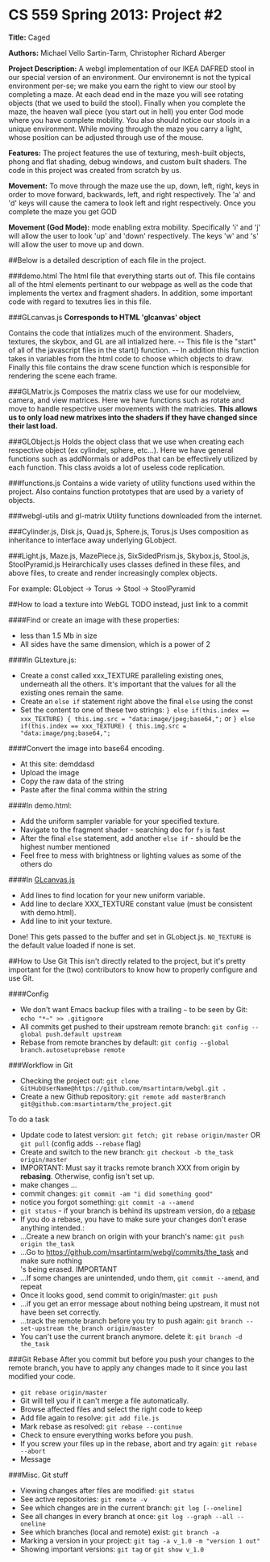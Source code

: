 #  CS 559 Spring 2013: Project #2



**Title:** Caged

**Authors:** Michael Vello Sartin-Tarm, Christopher Richard Aberger

**Project Description:**  A webgl implementation of our IKEA DAFRED stool in 
 our special version of an environment.  Our environemnt is not the 
 typical environment per-se; we make you earn the right to view our
 stool by completing a maze.  At each dead end in the maze you will
 see rotating objects (that we used to build the stool).  Finally
 when you complete the maze, the heaven wall piece (you start out in
 hell) you enter God mode where you have complete mobility.  You
 also should notice our stools in a unique environment.  While 
 moving through the maze you carry a light, whose position can 
 be adjusted through use of the mouse.

**Features:** The project features the use of texturing, mesh-built objects, 
     phong and flat shading, debug windows, and custom built shaders.
         The code in this project was created from scratch by us.

**Movement:**  To move through the maze use the up, down, left, right, keys in
  	                     order to move forward, backwards, left, and right respectively.
			     	                The 'a' and 'd' keys will cause the camera to look left and 
						    	            right respectively.  Once you complete the maze you get GOD 

**Movement (God Mode):**
        mode enabling extra mobility.  Specifically 'i' and 'j' will
	         allow the user to look 'up' and 'down' respectively.  The keys
		               'w' and 's' will allow the user to move up and down.

##Below is a detailed description of each file in the project.

###demo.html
 The html file that everything starts out of.  This file contains all 
of the html elements pertinant to our webpage as well as the code
that implements the vertex and fragment shaders.  In addition, 
some important code with regard to texutres lies in this file.

###GLcanvas.js
**Corresponds to HTML 'glcanvas' object**
 
Contains the code that intializes much of the environment.  Shaders,
	 textures, the skybox, and GL are all intialized here. -- This file 
	 is the "start" of all of the javascript files in the start() function. -- 
	 In addition this function takes in variables from the html code to 
	 choose which objects to draw.  Finally this file contains the 
	 draw scene function which is responsible for rendering the scene
	 each frame.

###GLMatrix.js
Composes the matrix class we use for our modelview, camera, and view
	 matrices.  Here we have functions such as rotate and move to handle
	 respective user movements with the matricies.
	 **This allows us to only load new matrixes into the shaders if they
         have changed since their last load.**

###GLObject.js
Holds the object class that we use when creating each respective 
      object (ex cylinder, sphere, etc...).  Here we have general functions
      such as addNormals or addPos that can be effectively utilized by each 
      function.  This class avoids a lot of useless code replication.

###functions.js
Contains a wide variety of utility functions used within the project.
	 Also contains function prototypes that are used by a variety of objects.

###webgl-utils and gl-matrix
Utility functions downloaded from the internet.

###Cylinder.js, Disk.js,  Quad.js, Sphere.js, Torus.js
Uses composition as inheritance to interface away underlying GLobject.
 
###Light.js, Maze.js, MazePiece.js, SixSidedPrism.js, Skybox.js, Stool.js, StoolPyramid.js
Heirarchically uses classes defined in these files, and above files,
	          to create and render increasingly complex objects.

For example: GLobject -> Torus -> Stool -> StoolPyramid

##How to load a texture into WebGL
TODO instead, just link to a commit

####Find or create an image with these properties:
- less than 1.5 Mb in size 
- All sides have the same dimension, which is a power of 2

####In GLtexture.js:
- Create a const called xxx_TEXTURE paralleling existing ones, underneath all the others. It's important that the values for all the existing ones remain the same.
- Create an `else if` statement right above the final `else` using the const
- Set the content to one of these two strings:
   `} else if(this.index == xxx_TEXTURE) { this.img.src = "data:image/jpeg;base64,";` or
   `} else if(this.index == xxx_TEXTURE) { this.img.src = "data:image/png;base64,";`

####Convert the image into base64 encoding.
- At this site: demddasd
- Upload the image
- Copy the raw data of the string
- Paste after the final comma within the string

####In demo.html:
- Add the uniform sampler variable for your specified texture.
- Navigate to the fragment shader - searching doc for `fs` is fast
- After the final `else` statement, add another `else if` - should be the highest number mentioned
- Feel free to mess with brightness or lighting values as some of the others do

####In [GLcanvas.js](GLcanvas.js)
- Add lines to find location for your new uniform variable.
- Add line to declare XXX_TEXTURE constant value (must be consistent with demo.html).
- Add line to init your texture.

Done! This gets passed to the buffer and set in GLobject.js. `NO_TEXTURE` is the default value loaded if none is set.

##How to Use Git
This isn't directly related to the project, but it's pretty important for the (two) 
  contributors to know how to properly configure and use Git.

####Config
- We don't want Emacs backup files with a trailing `~` to be seen by Git: `echo "*~" >> .gitignore`
- All commits get pushed to their upstream remote branch: `git config --global push.default upstream`
- Rebase from remote branches by default: `git config --global branch.autosetuprebase remote`

###Workflow in Git
- Checking the project out: `git clone GitHubUserName@https://github.com/msartintarm/webgl.git .`
- Create a new Github repository: `git remote add masterBranch git@github.com:msartintarm/the_project.git`

To do a task 
- Update code to latest version: `git fetch; git rebase origin/master` OR `git pull` (config adds `--rebase` flag)
- Create and switch to the new branch: `git checkout -b the_task origin/master`
- IMPORTANT: Must say it tracks remote branch XXX from origin by **rebasing**. Otherwise, config isn't set up.
- make changes ...
- commit changes: `git commit -am "i did something good"`
- notice you forgot something: `git commit -a --amend`
- `git status` - if your branch is behind its upstream version, do a [rebase](README.md#git-rebase)
- If you do a rebase, you have to make sure your changes don't erase anything intended.:
- ...Create a new branch on origin with your branch's name: `git push origin the_task`
- ...Go to https://github.com/msartintarm/webgl/commits/the_task and make sure nothing\
's being erased. IMPORTANT
- ...If some changes are unintended, undo them, `git commit --amend`,  and repeat
- Once it looks good, send commit to origin/master: `git push`
- ...if you get an error message about nothing being upstream, it must not have been set correctly.
- ...track the remote branch before you try to push again: `git branch --set-upstream the_branch origin/master`
- You can't use the current branch anymore. delete it: `git branch -d the_task`

###Git Rebase
After you commit but before you push your changes to the remote branch, you have to
 apply any changes made to it since you last modified your code.
- `git rebase origin/master`
- Git will tell you if it can't merge a file automatically.
- Browse affected files and select the right code to keep
- Add file again to resolve: `git add file.js`
- Mark rebase as resolved: `git rebase --continue`
- Check to ensure everything works before you push.
- If you screw your files up in the rebase, abort and try again: `git rebase --abort`
- Message

###Misc. Git stuff
- Viewing changes after files are modified: `git status`
- See active repositories: `git remote -v`
- See which changes are in the current branch: `git log [--oneline]` 
- See all changes in every branch at once: `git log --graph --all --oneline`
- See which branches (local and remote) exist: `git branch -a`
- Marking a version in your project: `git tag -a v_1.0 -m "version 1 out"`
- Showing important versions: `git tag` or `git show v_1.0`
